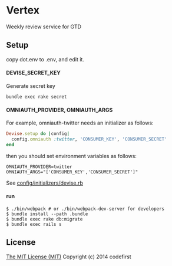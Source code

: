 Vertex
===============================

Weekly review service for GTD

Setup
-------------------------------

copy dot.env to .env, and edit it.

#### DEVISE\_SECRET\_KEY

Generate secret key

```
bundle exec rake secret
```

#### OMNIAUTH\_PROVIDER, OMNIAUTH\_ARGS

For example, omniauth-twitter needs an initializer as follows:
```ruby
Devise.setup do |config|
  config.omniauth :twitter, 'CONSUMER_KEY', 'CONSUMER_SECRET'
end
```

then you should set environment variables as follows:
```
OMNIAUTH_PROVIDER=twitter
OMNIAUTH_ARGS="['CONSUMER_KEY','CONSUMER_SECRET']"
```

See [config/initializers/devise.rb](https://github.com/codefirst/vertex/blob/master/config/initializers/devise.rb)

#### run

    $ ./bin/webpack # or ./bin/webpack-dev-server for developers
    $ bundle install --path .bundle
    $ bundle exec rake db:migrate
    $ bundle exec rails s

License
-------------------------------
[The MIT License (MIT)](http://opensource.org/licenses/mit-license)
Copyright (c) 2014 codefirst
